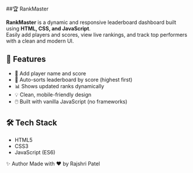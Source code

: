 ##🏆 RankMaster

**RankMaster** is a dynamic and responsive leaderboard dashboard built using **HTML, CSS, and JavaScript**.  
Easily add players and scores, view live rankings, and track top performers with a clean and modern UI.


## 🚀 Features

- 🎯 Add player name and score
- 🔁 Auto-sorts leaderboard by score (highest first)
- 📊 Shows updated ranks dynamically
- 💡 Clean, mobile-friendly design
- 🖱️ Built with vanilla JavaScript (no frameworks)


## 🛠️ Tech Stack

- HTML5
- CSS3
- JavaScript (ES6)


✨ Author
Made with ❤️ by Rajshri Patel

